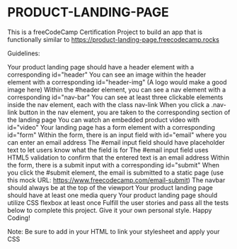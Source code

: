 # PRODUCT-LANDING-PAGE
This is a freeCodeCamp Certification Project to build an app that is functionally similar to https://product-landing-page.freecodecamp.rocks

Guidelines:

Your product landing page should have a header element with a corresponding id="header"
You can see an image within the header element with a corresponding id="header-img" (A logo would make a good image here)
Within the #header element, you can see a nav element with a corresponding id="nav-bar"
You can see at least three clickable elements inside the nav element, each with the class nav-link
When you click a .nav-link button in the nav element, you are taken to the corresponding section of the landing page
You can watch an embedded product video with id="video"
Your landing page has a form element with a corresponding id="form"
Within the form, there is an input field with id="email" where you can enter an email address
The #email input field should have placeholder text to let users know what the field is for
The #email input field uses HTML5 validation to confirm that the entered text is an email address
Within the form, there is a submit input with a corresponding id="submit"
When you click the #submit element, the email is submitted to a static page (use this mock URL: https://www.freecodecamp.com/email-submit)
The navbar should always be at the top of the viewport
Your product landing page should have at least one media query
Your product landing page should utilize CSS flexbox at least once
Fulfill the user stories and pass all the tests below to complete this project. Give it your own personal style. Happy Coding!

Note: Be sure to add <link rel="stylesheet" href="styles.css"> in your HTML to link your stylesheet and apply your CSS

